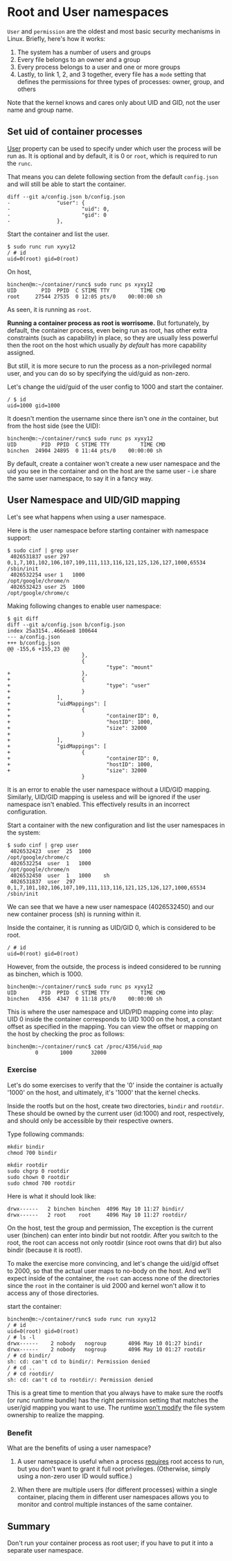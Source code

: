 # Root and User namespaces

`User` and `permission` are the oldest and most basic security mechanisms in Linux. Briefly, here's how it works: 

1) The system has a number of users and groups
2) Every file belongs to an owner and a group
3) Every process belongs to a user and one or more groups
4) Lastly, to link 1, 2, and 3 together, every file has a `mode` setting that defines the permissions for three types of processes: owner, group, and others

Note that the kernel knows and cares only about UID and GID, not the user name and group name.

## Set uid of container processes

[User](https://github.com/opencontainers/runtime-spec/blob/master/config.md#user) property can be used to specify under which user the process will be run as. It is optional and by default, it is 0 or `root`, which is required to run the `runc`.

That means you can delete following section from the default `config.json` and will still be able to start the container.

```
diff --git a/config.json b/config.json
-               "user": {
-                       "uid": 0,
-                       "gid": 0
-               },
```

Start the container and list the user.

```
$ sudo runc run xyxy12
/ # id
uid=0(root) gid=0(root)
```

On host,

```
binchen@m:~/container/runc$ sudo runc ps xyxy12
UID        PID  PPID  C STIME TTY          TIME CMD
root     27544 27535  0 12:05 pts/0    00:00:00 sh
```

As seen, it is running as `root`.

**Running a container process as root is worrisome.** But fortunately, by default, the container process, even being run as root, has other extra constraints (such as capability) in place, so they are usually less powerful then the root on the host which usually *by default* has more capability assigned.

But still, it is more secure to run the process as a non-privileged normal user, and you can do so by specifying the uid/guid as non-zero.

Let's change the uid/guid of the user config to 1000 and start the container.

```
/ $ id
uid=1000 gid=1000
```

It doesn't mention the username since there isn't one *in* the container, but from the host side (see the UID):

```
binchen@m:~/container/runc$ sudo runc ps xyxy12
UID        PID  PPID  C STIME TTY          TIME CMD
binchen  24904 24895  0 11:44 pts/0    00:00:00 sh
```

By default, create a container won't create a new user namespace and the uid you see in the container and on the host are the same user - i.e share the same user namespace, to say it in a fancy way.

## User Namespace and UID/GID mapping

Let's see what happens when using a user namespace.

Here is the user namespace before starting container with namespace support:

```
$ sudo cinf | grep user
 4026531837 user 297 0,1,7,101,102,106,107,109,111,113,116,121,125,126,127,1000,65534  /sbin/init
 4026532254 user 1   1000                                                              /opt/google/chrome/n
 4026532423 user 25  1000                                                              /opt/google/chrome/c
```

Making following changes to enable user namespace:

```
$ git diff
diff --git a/config.json b/config.json
index 25a3154..466eae8 100644
--- a/config.json
+++ b/config.json
@@ -155,6 +155,23 @@
                        },
                        {
                                "type": "mount"
+                       },
+                       {
+                               "type": "user"
+                       }
+               ],
+               "uidMappings": [
+                       {
+                               "containerID": 0,
+                               "hostID": 1000,
+                               "size": 32000
+                       }
+               ],
+               "gidMappings": [
+                       {
+                               "containerID": 0,
+                               "hostID": 1000,
+                               "size": 32000
                        }
```

It is an error to enable the user namespace without a UID/GID mapping. Similarly, UID/GID mapping is useless and will be ignored if the user namespace isn't enabled. This effectively results in an incorrect configuration.

Start a container with the new configuration and list the user namespaces in the system:

```
$ sudo cinf | grep user
 4026532423  user  25  1000                                                              /opt/google/chrome/c
 4026532254  user  1   1000                                                              /opt/google/chrome/n
 4026532450  user  1   1000    sh
 4026531837  user  297 0,1,7,101,102,106,107,109,111,113,116,121,125,126,127,1000,65534  /sbin/init
```

We can see that we have a new user namespace (4026532450) and our new container process (sh) is running within it.

Inside the container, it is running as UID/GID 0, which is considered to be root.

```
/ # id
uid=0(root) gid=0(root)
```

However, from the outside, the process is indeed considered to be running as binchen, which is 1000.

```
binchen@m:~/container/runc$ sudo runc ps xyxy12
UID        PID  PPID  C STIME TTY          TIME CMD
binchen   4356  4347  0 11:18 pts/0    00:00:00 sh
```

This is where the user namespace and UID/PID mapping come into play: UID 0 inside the container corresponds to UID 1000 on the host, a constant offset as specified in the mapping. You can view the offset or mapping on the host by checking the proc as follows:
```
binchen@m:~/container/runc$ cat /proc/4356/uid_map
         0       1000      32000
```

### Exercise

Let's do some exercises to verify that the '0' inside the container is actually '1000' on the host, and ultimately, it's '1000' that the kernel checks.

Inside the rootfs but on the host, create two directories, `bindir` and `rootdir`. These should be owned by the current user (id:1000) and root, respectively, and should only be accessible by their respective owners.

Type following commands:

```
mkdir bindir
chmod 700 bindir

mkdir rootdir
sudo chgrp 0 rootdir
sudo chown 0 rootdir
sudo chmod 700 rootdir
```

Here is what it should look like:

```
drwx------   2 binchen binchen  4096 May 10 11:27 bindir/
drwx------   2 root    root     4096 May 10 11:27 rootdir/
```

On the host, test the group and permission, The exception is the current user (binchen) can enter into bindir but not rootdir. After you switch to the root, the root can access not only rootdir (since root owns that dir) but also bindir (because it is root!).

To make the exercise more convincing, and let's change the uid/gid offset to 2000, so that the actual user maps to no-body on the host. And we'll expect inside of the container, the `root` can access none of the directories since the `root` in the container is uid 2000 and kernel won't allow it to access any of those directories.

start the container:

```
binchen@m:~/container/runc$ sudo runc run xyxy12
/ # id
uid=0(root) gid=0(root)
/ # ls -l
drwx------    2 nobody   nogroup       4096 May 10 01:27 bindir
drwx------    2 nobody   nogroup       4096 May 10 01:27 rootdir
/ # cd bindir/
sh: cd: can't cd to bindir/: Permission denied
/ # cd ..
/ # cd rootdir/
sh: cd: can't cd to rootdir/: Permission denied
```

This is a great time to mention that you always have to make sure the rootfs (or runc runtime bundle) has the right permission setting that matches the user/gid mapping you want to use. The runtime [won't modify](https://github.com/opencontainers/runtime-spec/blob/master/config-linux.md#user-namespace-mapping) the file system ownership to realize the mapping.

### Benefit

What are the benefits of using a user namespace?

1. A user namespace is useful when a process [requires](https://opensource.com/article/18/3/just-say-no-root-containers) root access to run, but you don't want to grant it full root privileges. (Otherwise, simply using a non-zero user ID would suffice.)

2. When there are multiple users (for different processes) within a single container, placing them in different user namespaces allows you to monitor and control multiple instances of the same container.

## Summary

Don't run your container process as root user; if you have to put it into a separate user namespace.
